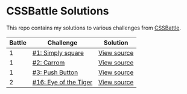 # CSSBattle Solutions

This repo contains my solutions to various challenges from [CSSBattle](https://cssbattle.dev).


| Battle | Challenge | Solution |
|--------|-----------|----------|
| 1 | [#1: Simply square](https://cssbattle.dev/play/1) | [View source](src/battle-1/1/index.html) |
| 1 | [#2: Carrom](https://cssbattle.dev/play/2) | [View source](src/battle-1/2/index.html) |
| 1 | [#3: Push Button](https://cssbattle.dev/play/3) | [View source](src/battle-1/3/index.html) |
| 2 | [#16: Eye of the Tiger](https://cssbattle.dev/play/16) | [View source](src/battle-2/16/index.html) |
